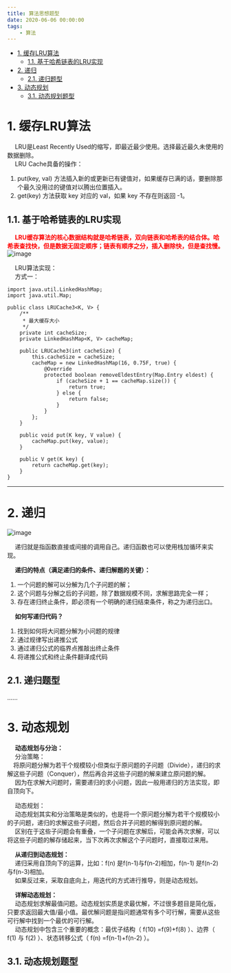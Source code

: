 ```yaml
---
title: 算法思想题型  
date: 2020-06-06 00:00:00
tags:
    - 算法
---
```


<!-- TOC -->

- [1. 缓存LRU算法](#1-缓存lru算法)
    - [1.1. 基于哈希链表的LRU实现](#11-基于哈希链表的lru实现)
- [2. 递归](#2-递归)
    - [2.1. 递归题型](#21-递归题型)
- [3. 动态规划](#3-动态规划)
    - [3.1. 动态规划题型](#31-动态规划题型)

<!-- /TOC -->

# 1. 缓存LRU算法  
&emsp; LRU是Least Recently Used的缩写，即最近最少使用。选择最近最久未使用的数据删除。  
&emsp; LRU Cache具备的操作：  
1. put(key, val) 方法插入新的或更新已有键值对，如果缓存已满的话，要删除那个最久没用过的键值对以腾出位置插入。  
2. get(key) 方法获取 key 对应的 val，如果 key 不存在则返回 -1。  

## 1.1. 基于哈希链表的LRU实现    
&emsp; **<font color = "red">LRU缓存算法的核心数据结构就是哈希链表，双向链表和哈希表的结合体。哈希表查找快，但是数据无固定顺序；链表有顺序之分，插入删除快，但是查找慢。</font>**  
![image](https://gitee.com/wt1814/pic-host/raw/master/images/java/function/function-4.png)  

&emsp; LRU算法实现：  
&emsp; 方式一：  

```
import java.util.LinkedHashMap;
import java.util.Map;

public class LRUCache3<K, V> {
    /**
     * 最大缓存大小
     */
    private int cacheSize;
    private LinkedHashMap<K, V> cacheMap;

    public LRUCache3(int cacheSize) {
        this.cacheSize = cacheSize;
        cacheMap = new LinkedHashMap(16, 0.75F, true) {
            @Override
            protected boolean removeEldestEntry(Map.Entry eldest) {
                if (cacheSize + 1 == cacheMap.size()) {
                    return true;
                } else {
                    return false;
                }
            }
        };
    }

    public void put(K key, V value) {
        cacheMap.put(key, value);
    }

    public V get(K key) {
        return cacheMap.get(key);
    }
}
```  

---

# 2. 递归  

![image](https://gitee.com/wt1814/pic-host/raw/master/images/java/function/function-5.png)  

&emsp; 递归就是指函数直接或间接的调用自己。递归函数也可以使用栈加循环来实现。  

&emsp; **递归的特点（满足递归的条件、递归解题的关键）：**  
1. 一个问题的解可以分解为几个子问题的解；
2. 这个问题与分解之后的子问题，除了数据规模不同，求解思路完全一样；
3. 存在递归终止条件，即必须有一个明确的递归结束条件，称之为递归出口。

&emsp; **如何写递归代码？**  
1. 找到如何将大问题分解为小问题的规律
2. 通过规律写出递推公式
3. 通过递归公式的临界点推敲出终止条件
4. 将递推公式和终止条件翻译成代码

## 2.1. 递归题型  
......

# 3. 动态规划  
&emsp; **动态规划与分治：**  
&emsp; 分治策略：  
&emsp;将原问题分解为若干个规模较小但类似于原问题的子问题（Divide），递归的求解这些子问题（Conquer），然后再合并这些子问题的解来建立原问题的解。  
&emsp; 因为在求解大问题时，需要递归的求小问题，因此一般用递归的方法实现，即自顶向下。  

&emsp; 动态规划：  
&emsp; 动态规划其实和分治策略是类似的，也是将一个原问题分解为若干个规模较小的子问题，递归的求解这些子问题，然后合并子问题的解得到原问题的解。  
&emsp; 区别在于这些子问题会有重叠，一个子问题在求解后，可能会再次求解，可以将这些子问题的解存储起来，当下次再次求解这个子问题时，直接取过来用。  

&emsp; **从递归到动态规划：**  
&emsp; 递归采用自顶向下的运算，比如：f(n) 是f(n-1)与f(n-2)相加，f(n-1) 是f(n-2)与f(n-3)相加。  
&emsp; 如果反过来，采取自底向上，用迭代的方式进行推导，则是动态规划。  

&emsp; **详解动态规划：**  
&emsp; 动态规划求解最值问题。动态规划实质是求最优解，不过很多题目是简化版，只要求返回最大值/最小值。最优解问题是指问题通常有多个可行解，需要从这些可行解中找到一个最优的可行解。  
&emsp; 动态规划中包含三个重要的概念：最优子结构（ f(10) =f(9)+f(8) ）、边界（ f(1) 与 f(2) ）、状态转移公式（ f(n) =f(n-1)+f(n-2) ）。  

## 3.1. 动态规划题型  





